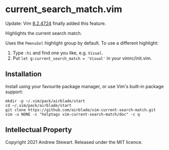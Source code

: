 # current_search_match.vim

Update: Vim [8.2.4724](https://github.com/vim/vim/commit/a43993897aa372159f682df37562f159994dc85c) finally added this feature.

Highlights the current search match.

Uses the `PmenuSel` highlight group by default.  To use a different highlight:

1. Type `:hi` and find one you like, e.g. `Visual`.
2. Put `let g:current_search_match = 'Visual'` in your vimrc/init.vim.


## Installation

Install using your favourite package manager, or use Vim's built-in package
support:

    mkdir -p ~/.vim/pack/airblade/start
    cd ~/.vim/pack/airblade/start
    git clone https://github.com/airblade/vim-current-search-match.git
    vim -u NONE -c "helptags vim-current-search-match/doc" -c q


## Intellectual Property

Copyright 2021 Andrew Stewart.  Released under the MIT licence.


